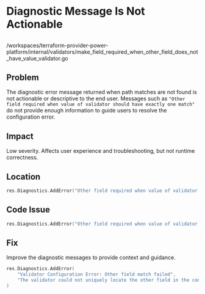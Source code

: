 # Diagnostic Message Is Not Actionable

##

/workspaces/terraform-provider-power-platform/internal/validators/make_field_required_when_other_field_does_not_have_value_validator.go

## Problem

The diagnostic error message returned when path matches are not found is not actionable or descriptive to the end user. Messages such as `"Other field required when value of validator should have exactly one match"` do not provide enough information to guide users to resolve the configuration error.

## Impact

Low severity. Affects user experience and troubleshooting, but not runtime correctness.

## Location

```go
res.Diagnostics.AddError("Other field required when value of validator should have exactly one match", "")
```

## Code Issue

```go
res.Diagnostics.AddError("Other field required when value of validator should have exactly one match", "")
```

## Fix

Improve the diagnostic messages to provide context and guidance.

```go
res.Diagnostics.AddError(
	"Validator Configuration Error: Other field match failed",
	"The validator could not uniquely locate the other field in the configuration. Ensure that 'OtherFieldExpression' matches exactly one attribute.",
)
```
